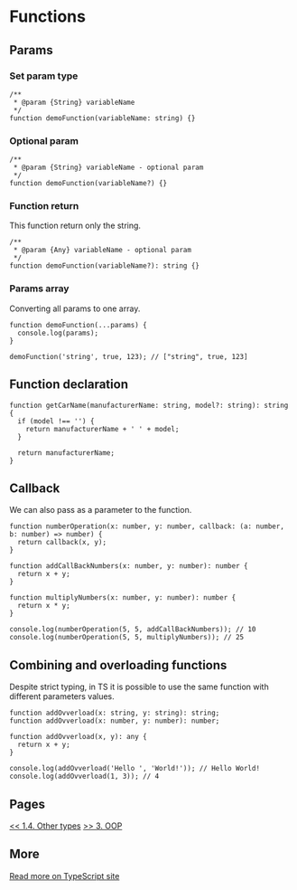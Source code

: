 # Functions

## Params

### Set param type

```TS
/**
 * @param {String} variableName
 */
function demoFunction(variableName: string) {}
```

### Optional param

```TS
/**
 * @param {String} variableName - optional param
 */
function demoFunction(variableName?) {}
```

### Function return

This function return only the string.

```TS
/**
 * @param {Any} variableName - optional param
 */
function demoFunction(variableName?): string {}
```

### Params array

Converting all params to one array.

```TS
function demoFunction(...params) {
  console.log(params);
}

demoFunction('string', true, 123); // ["string", true, 123]
```

## Function declaration

```TS
function getCarName(manufacturerName: string, model?: string): string {
  if (model !== '') {
    return manufacturerName + ' ' + model;
  }

  return manufacturerName;
}
```

## Callback

We can also pass as a parameter to the function.

```TS
function numberOperation(x: number, y: number, callback: (a: number, b: number) => number) {
  return callback(x, y);
}

function addCallBackNumbers(x: number, y: number): number {
  return x + y;
}

function multiplyNumbers(x: number, y: number): number {
  return x * y;
}

console.log(numberOperation(5, 5, addCallBackNumbers)); // 10
console.log(numberOperation(5, 5, multiplyNumbers)); // 25
```

## Combining and overloading functions

Despite strict typing, in TS it is possible to use the same function with different parameters values. 

```TS
function addOvverload(x: string, y: string): string;
function addOvverload(x: number, y: number): number;

function addOvverload(x, y): any {
  return x + y;
}

console.log(addOvverload('Hello ', 'World!')); // Hello World!
console.log(addOvverload(1, 3)); // 4
```

## Pages

[<< 1.4. Other types]()
[>> 3. OOP]()

## More

[Read more on TypeScript site](https://www.typescriptlang.org/docs/handbook/basic-types.html)